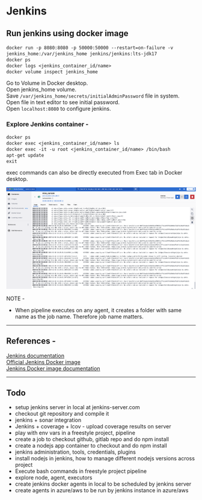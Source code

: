 # Jenkins 

## Run jenkins using docker image
```
docker run -p 8080:8080 -p 50000:50000 --restart=on-failure -v jenkins_home:/var/jenkins_home jenkins/jenkins:lts-jdk17
docker ps
docker logs <jenkins_container_id/name>
docker volume inspect jenkins_home
```
Go to Volume in Docker desktop.  
Open jenkins_home volume.  
Save `/var/jenkins_home/secrets/initialAdminPassword` file in system.  
Open file in text editor to see initial password.  
Open `localhost:8080` to configure jenkins.

### Explore Jenkins container - 
```
docker ps
docker exec <jenkins_container_id/name> ls
docker exec -it -u root <jenkins_container_id/name> /bin/bash
apt-get update
exit
```
exec commands can also be directly executed from Exec tab in Docker desktop.

![Jenkins Container](./images/jenkins-container-docker-desktop.png)


NOTE - 
- When pipeline executes on any agent, it creates a folder with same name as the job name. Therefore job name matters.

---

## References - 
[Jenkins documentation](https://www.jenkins.io/doc/)  
[Official Jenkins Docker image](https://hub.docker.com/r/jenkins/jenkins)  
[Jenkins Docker image documentation](https://github.com/jenkinsci/docker/blob/master/README.md)

--- 

## Todo
- setup jenkins server in local at jenkins-server.com
- checkout git repository and compile it
- jenkins + sonar integration
- Jenkins + coverage + lcov - upload coverage results on server
- play with env vars in a freestyle project, pipeline
- create a job to checkout github, gitlab repo and do npm install
- create a nodejs app container to checkout and do npm install
- jenkins administration, tools, credentials, plugins
- install nodejs in jenkins, how to manage different nodejs versions across project
- Execute bash commands in freestyle project pipeline
- explore node, agent, executors
- create jenkins docker agents in local to be scheduled by jenkins server
- create agents in azure/aws to be run by jenkins instance in azure/aws